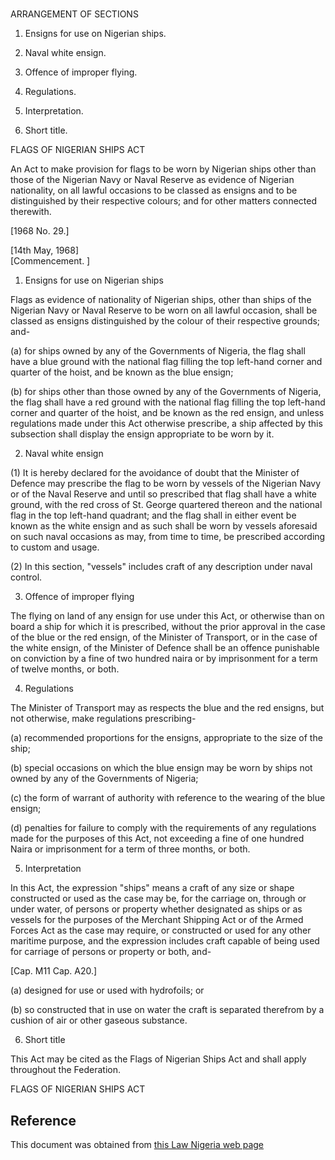 # 

ARRANGEMENT OF SECTIONS

1. Ensigns for use on Nigerian ships.

2. Naval white ensign.

3. Offence of improper flying.

4. Regulations.

5. Interpretation.

6. Short title.

FLAGS OF NIGERIAN SHIPS ACT

An Act to make provision for flags to be worn by Nigerian ships other than those of the Nigerian Navy or Naval Reserve as evidence of Nigerian nationality, on all lawful occasions to be classed as ensigns and to be distinguished by their respective colours; and for other matters connected therewith.

[1968 No. 29.]

[14th May, 1968]                                                                                    [Commencement. ]

1. Ensigns for use on Nigerian ships

Flags as evidence of nationality of Nigerian ships, other than ships of the Nigerian Navy or Naval Reserve to be worn on all lawful occasion, shall be classed as ensigns distinguished by the colour of their respective grounds; and-

(a) for ships owned by any of the Governments of Nigeria, the flag shall have a blue ground with the national flag filling the top left-hand corner and quarter of the hoist, and be known as the blue ensign;

(b) for ships other than those owned by any of the Governments of Nigeria, the flag shall have a red ground with the national flag filling the top left-hand corner and quarter of the hoist, and be known as the red ensign, and unless regulations made under this Act otherwise prescribe, a ship affected by this subsection shall display the ensign appropriate to be worn by it.

2. Naval white ensign

(1) It is hereby declared for the avoidance of doubt that the Minister of Defence may prescribe the flag to be worn by vessels of the Nigerian Navy or of the Naval Reserve and until so prescribed that flag shall have a white ground, with the red cross of St. George quartered thereon and the national flag in the top left-hand quadrant; and the flag shall in either event be known as the white ensign and as such shall be worn by vessels aforesaid on such naval occasions as may, from time to time, be prescribed according to custom and usage.

(2) In this section, "vessels" includes craft of any description under naval control.

3. Offence of improper flying

The flying on land of any ensign for use under this Act, or otherwise than on board a ship for which it is prescribed, without the prior approval in the case of the blue or the red ensign, of the Minister of Transport, or in the case of the white ensign, of the Minister of Defence shall be an offence punishable on conviction by a fine of two hundred naira or by imprisonment for a term of twelve months, or both.

4. Regulations

The Minister of Transport may as respects the blue and the red ensigns, but not otherwise, make regulations prescribing-

(a) recommended proportions for the ensigns, appropriate to the size of the ship;

(b) special occasions on which the blue ensign may be worn by ships not owned by any of the Governments of Nigeria;

(c) the form of warrant of authority with reference to the wearing of the blue ensign;

(d) penalties for failure to comply with the requirements of any regulations made for the purposes of this Act, not exceeding a fine of one hundred Naira or imprisonment for a term of three months, or both.

5. Interpretation

In this Act, the expression "ships" means a craft of any size or shape constructed or used as the case may be, for the carriage on, through or under water, of persons or property whether designated as ships or as vessels for the purposes of the Merchant Shipping Act or of the Armed Forces Act as the case may require, or constructed or used for any other maritime purpose, and the expression includes craft capable of being used for carriage of persons or property or both, and-

[Cap. M11 Cap. A20.]

(a) designed for use or used with hydrofoils; or

(b) so constructed that in use on water the craft is separated therefrom by a cushion of air or other gaseous substance.

6. Short title

This Act may be cited as the Flags of Nigerian Ships Act and shall apply throughout the Federation.

FLAGS OF NIGERIAN SHIPS ACT

## Reference

This document was obtained from [this Law Nigeria web page](http://www.lawnigeria.com/LFN/F/Flag-of-Nigerian-Ships-Act.php)
